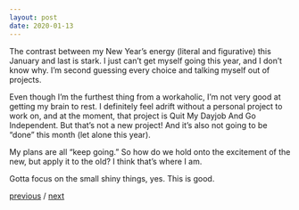 ```yaml
---
layout: post
date: 2020-01-13
---
```


The contrast between my New Year’s energy (literal and figurative) this January and last is stark. I just can’t get myself going this year, and I don’t know why. I’m second guessing every choice and talking myself out of projects.

Even though I’m the furthest thing from a workaholic, I’m not very good at getting my brain to rest. I definitely feel adrift without a personal project to work on, and at the moment, that project is Quit My Dayjob And Go Independent. But that’s not a new project! And it’s also not going to be “done” this month (let alone this year).

My plans are all “keep going.” So how do we hold onto the excitement of the new, but apply it to the old? I think that’s where I am.

Gotta focus on the small shiny things, yes. This is good.

<a href="{{page.previous.url}}">previous</a> / <a href="{{page.next.url}}">next</a>
